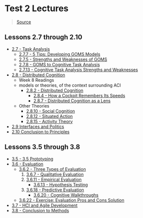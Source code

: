 # Test 2 Lectures

> [Source](https://omscs6750.gatech.edu/spring-2022/test-2/)

## Lessons 2.7 through 2.10

- [2.7 - Task Analysis](2/07/2.7.md)
  - [2.7.7 - 5 Tips: Developing GOMS Models](2/07/2.7.md#277---5-tips-developing-goms-models)
  - [2.7.5 - Strengths and Weaknesses of GOMS](2/07/2.7.md#275---strengths-and-weaknesses-of-goms)
  - [2.7.8 - GOMS to Cognitive Task Analysis](2/07/2.7.md#278---goms-to-cognitive-task-analysis)
  - [2.7.13 - Cognitive Task Analysis Strengths and Weaknesses](2/07/2.7.md#2713---cognitive-task-analysis-strengths-and-weaknesses)
- [2.8 - Distributed Cognition](2/08/2.8.md)
  - Week 8 Readings
  - models or theories, of the context surrounding ACI
    - [2.8.2 - Distributed Cognition](2/08/2.8.md#282---distributed-cognition)
      - [2.8.4 - How a Cockpit Remembers Its Speeds](2/08/2.8.md#284---how-a-cockpit-remembers-its-speeds)
      - [2.8.7 - Distributed Cognition as a Lens](2/08/2.8.md#287---distributed-cognition-as-a-lens)
  - Other Theories
    - [2.8.10 - Social Cognition](2/08/2.8.md#2810---social-cognition)
    - [2.8.12 - Situated Action](2/08/2.8.md#2812---situated-action)
    - [2.8.15 - Activity Theory](2/08/2.8.md#2815---activity-theory)
- [2.9 Interfaces and Politics](2/09/2.9.md)
- [2.10 Conclusion to Principles](2/10/2.10.md)

## Lessons 3.5 through 3.8

- [3.5 - 3.5 Prototyping](3/05/3.5.md)
- [3.6 - Evaluation](3/06/3.6.md)
  - [3.6.2 - Three Types of Evaluation](3/06/3.6.md#362---three-types-of-evaluation)
    1. [3.6.7 - Qualitative Evaluation](3/06/3.6.md#367---qualitative-evaluation)
    1. [3.6.11 - Empirical Evaluation](3/06/3.6.md#3611---empirical-evaluation)
       - [3.6.13 - Hypothesis Testing](3/06/3.6.md#3613---hypothesis-testing)
    1. [3.6.18 - Predictive Evaluation](3/06/3.6.md#3618---predictive-evaluation)
       - [3.6.20 - Cognitive Walkthroughs](3/06/3.6.md#3620---cognitive-walkthroughs)
  - [3.6.22 - Exercise: Evaluation Pros and Cons Solution](3/06/3.6.md#3622---exercise-evaluation-pros-and-cons-question)
- [3.7 - HCI and Agile Development](3/07/3.7.md)
- [3.8 - Conclusion to Methods](3/08/3.8.md)
